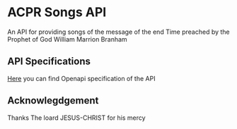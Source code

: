 # ACPR Songs API

An API for providing songs of the message of the end Time preached by the Prophet of God William Marrion Branham

## API Specifications

[Here](./docs/acpr_songs_api.yaml) you can find Openapi specification of the API

## Acknowlegdgement

Thanks The loard JESUS-CHRIST for his mercy
